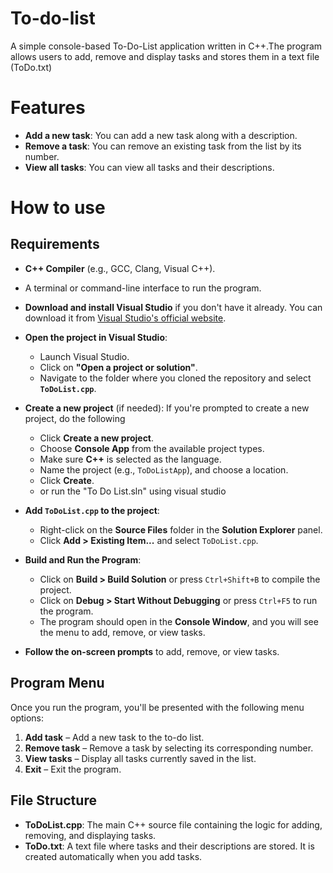 # To-do-list
A simple console-based To-Do-List application written in C++.The program allows users to add, remove and display tasks and stores them in a text file (ToDo.txt)

# Features
- **Add a new task**: You can add a new task along with a description.
- **Remove a task**: You can remove an existing task from the list by its number.
- **View all tasks**: You can view all tasks and their descriptions.

# How to use 
## Requirements
- **C++ Compiler** (e.g., GCC, Clang, Visual C++).
- A terminal or command-line interface to run the program.

- **Download and install Visual Studio** if you don't have it already. You can download it from [Visual Studio's official website](https://visualstudio.microsoft.com/).
    
- **Open the project in Visual Studio**:
    - Launch Visual Studio.
    - Click on **"Open a project or solution"**.
    - Navigate to the folder where you cloned the repository and select **`ToDoList.cpp`**.
    
- **Create a new project** (if needed): If you're prompted to create a new project, do the following
    - Click **Create a new project**.
    - Choose **Console App** from the available project types.
    - Make sure **C++** is selected as the language.
    - Name the project (e.g., `ToDoListApp`), and choose a location.
    - Click **Create**.
    - or run the "To Do List.sln" using visual studio
    
- **Add `ToDoList.cpp` to the project**:
    - Right-click on the **Source Files** folder in the **Solution Explorer** panel.
    - Click **Add > Existing Item...** and select `ToDoList.cpp`.
    
- **Build and Run the Program**:
    - Click on **Build > Build Solution** or press `Ctrl+Shift+B` to compile the project.
    - Click on **Debug > Start Without Debugging** or press `Ctrl+F5` to run the program.
    - The program should open in the **Console Window**, and you will see the menu to add, remove, or view tasks.
    
- **Follow the on-screen prompts** to add, remove, or view tasks.
	

## Program Menu
Once you run the program, you'll be presented with the following menu options:
1. **Add task** – Add a new task to the to-do list.
2. **Remove task** – Remove a task by selecting its corresponding number.
3. **View tasks** – Display all tasks currently saved in the list.
4. **Exit** – Exit the program.

## File Structure

- **ToDoList.cpp**: The main C++ source file containing the logic for adding, removing, and displaying tasks.
- **ToDo.txt**: A text file where tasks and their descriptions are stored. It is created automatically when you add tasks.
